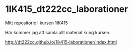 1IK415_dt222cc_laborationer
===========================

Mitt repositorie i kursen 1IK415

Här kommer jag att samla allt material kring kursen.

http://dt222cc.github.io/1ik415-laborationer/index.html